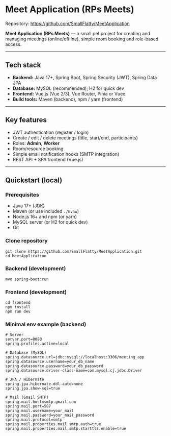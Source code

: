 # Meet Application (RPs Meets)

Repository: https://github.com/SmallFlatty/MeetApplication

**Meet Application (RPs Meets)** — a small pet project for creating and managing meetings (online/offline), simple room booking and role-based access.

---

## Tech stack
- **Backend:** Java 17+, Spring Boot, Spring Security (JWT), Spring Data JPA  
- **Database:** MySQL (recommended); H2 for quick dev  
- **Frontend:** Vue.js (Vue 2/3), Vue Router, Pinia or Vuex  
- **Build tools:** Maven (backend), npm / yarn (frontend)

---

## Key features
- JWT authentication (register / login)  
- Create / edit / delete meetings (title, start/end, participants)  
- Roles: **Admin**, **Worker**  
- Room/resource booking  
- Simple email notification hooks (SMTP integration)  
- REST API + SPA frontend (Vue.js)

---

## Quickstart (local)

### Prerequisites
- Java 17+ (JDK)  
- Maven (or use included `./mvnw`)  
- Node.js 16+ and npm (or yarn)  
- MySQL server (or H2 for quick dev)  
- Git

### Clone repository
```
git clone https://github.com/SmallFlatty/MeetApplication.git
cd MeetApplication
```
### Backend (development)
```mvn spring-boot:run```

### Frontend (development)
```
cd frontend
npm install
npm run dev
```

### Minimal env example (backend)
```
# Server
server.port=8080
spring.profiles.active=local

# Database (MySQL)
spring.datasource.url=jdbc:mysql://localhost:3306/meeting_app
spring.datasource.username=your_db_name
spring.datasource.password=your_db_password
spring.datasource.driver-class-name=com.mysql.cj.jdbc.Driver

# JPA / Hibernate
spring.jpa.hibernate.ddl-auto=none
spring.jpa.show-sql=true

# Mail (Gmail SMTP)
spring.mail.host=smtp.gmail.com
spring.mail.port=587
spring.mail.username=your_mail
spring.mail.password=your_mail_password
spring.mail.protocol=smtp
spring.mail.properties.mail.smtp.auth=true
spring.mail.properties.mail.smtp.starttls.enable=true
